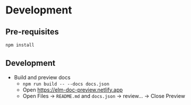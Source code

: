 # Development

## Pre-requisites

```sh
npm install
```

## Development

- Build and preview docs
  - `npm run build -- --docs docs.json`
  - Open https://elm-doc-preview.netlify.app
  - Open Files -> `README.md` and `docs.json` -> review... -> Close Preview
